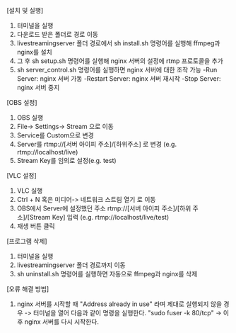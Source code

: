 [설치 및 실행]

1. 터미널을 실행
2. 다운로드 받은 폴더로 경로 이동
3. livestreamingserver 폴더 경로에서 sh install.sh 명령어를 실행해 ffmpeg과 nginx를 설치
4. 그 후 sh setup.sh 명령어를 실행해 nginx 서버의 설정에 rtmp 프로토콜을 추가
5. sh server_control.sh 명령어를 실행하면 nginx 서버에 대한 조작 가능
-Run Server: nginx 서버 가동
-Restart Server: nginx 서버 재시작
-Stop Server: nginx 서버 중지


[OBS 설정]

1. OBS 실행
2. File-> Settings-> Stream 으로 이동
3. Service를 Custom으로 변경
4. Server를 rtmp://[서버 아이피 주소]/[하위주소] 로 변경 (e.g. rtmp://localhost/live)
5. Stream Key를 임의로 설정(e.g. test)


[VLC 설정]

1. VLC 실행
2. Ctrl + N 혹은 미디어-> 네트워크 스트림 열기 로 이동
3. OBS에서 Server에 설정했던 주소 rtmp://[서버 아이피 주소]/[하위 주소]/[Stream Key] 입력 (e.g. rtmp://localhost/live/test)
4. 재생 버튼 클릭


[프로그램 삭제]

1. 터미널을 실행
2. livestreamingserver 폴더 경로까지 이동
3. sh uninstall.sh 명령어를 실행하면 자동으로 ffmpeg과 nginx를 삭제


[오류 해결 방법]

1. nginx 서버를 시작할 때 "Address already in use" 라며 제대로 실행되지 않을 경우
-> 터미널을 열어 다음과 같이 명령을 실행한다. "sudo fuser -k 80/tcp"
-> 이후 nginx 서버를 다시 시작한다.
